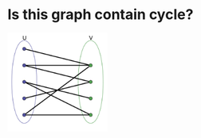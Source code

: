 # Is this graph contain cycle?


<img src="https://github.com/red574890/Algorithm/blob/master/DeepFirstSearch/Is%20a%20graph%20bipartite/bipartite%20spilt.png" width="200" height="200" />
